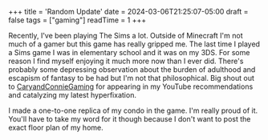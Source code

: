 +++
title = 'Random Update'
date = 2024-03-06T21:25:07-05:00
draft = false
tags = ["gaming"]
readTime = 1
+++

Recently, I've been playing The Sims a lot. Outside of Minecraft I'm not much of a gamer but this game has really gripped me. The last time I played a Sims game I was in elementary school and it was on my 3DS. For some reason I find myself enjoying it much more now than I ever did. There's probably some depressing observation about the burden of adulthood and escapism of fantasy to be had but I'm not that philosophical. Big shout out to [CaryandConnieGaming](https://www.youtube.com/@carynandconniegaming) for appearing in my YouTube recommendations and catalyzing my latest hyperfixation. 

I made a one-to-one replica of my condo in the game. I'm really proud of it. You'll have to take my word for it though because I don't want to post the exact floor plan of my home.


